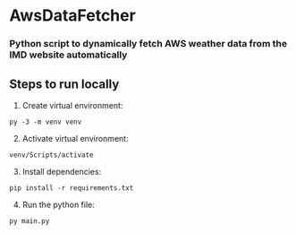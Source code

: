 # AwsDataFetcher

### Python script to dynamically fetch AWS weather data from the IMD website automatically

## Steps to run locally
1) Create virtual environment:
```console
py -3 -m venv venv
```

2) Activate virtual environment:
```console
venv/Scripts/activate
```

3) Install dependencies:
```console
pip install -r requirements.txt
```

4) Run the python file:
```console
py main.py
```